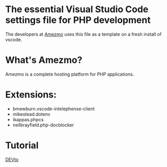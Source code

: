 # The essential Visual Studio Code settings file for PHP development

The developers at [Amezmo](https://www.amezmo.com) uses this file as a template on a fresh install of vscode. 


# What's Amezmo?
Amezmo is a complete hosting platform for PHP applications.


# Extensions:
- bmewburn.vscode-intelephense-client
- mikestead.dotenv
- ikappas.phpcs
- neilbrayfield.php-docblocker

# Tutorial
[DEVto](https://dev.to/ryan1/the-best-setting-json-for-php-development-with-visual-studio-code-4agc)
